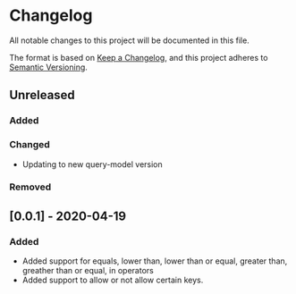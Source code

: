 # Changelog
All notable changes to this project will be documented in this file.

The format is based on [Keep a Changelog](https://keepachangelog.com/en/1.0.0/),
and this project adheres to [Semantic Versioning](https://semver.org/spec/v2.0.0.html).

## Unreleased

### Added

### Changed

- Updating to new query-model version

### Removed

## [0.0.1] - 2020-04-19

### Added

- Added support for equals, lower than, lower than or equal, greater than, greather than or equal, in operators
- Added support to allow or not allow certain keys.
